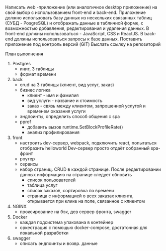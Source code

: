 Написать web -приложение (или аналогичное desktop приложение) на свой выбор с использованием front-end и back-end.
Приложение должно использовать базу данных из нескольких связанных таблиц (СУБД - PosgreSQL)
и отображать данные в табличной форме, с возможностью добавления, редактирования и удаления данных.
В front-end должны использоваться - JavaScript, CSS и ReactJS.
В back-end должны использоваться запросы к базе данных.
Поставить приложение под контроль версий (GIT)
Выслать ссылку на репозиторий

План выполнения

1. Postgres 
    + инит, 3 таблицы
    - формат времени
2. back 
    + crud на 3 таблицы (клиент, вид услуг, заказ)
    - бизнес логика
        + клиент - имя и фамилия
        - вид услуги - название и стоимость
        - заказ - связь между клиентом, запрошенной услугой и временем оказания услуги
    + эндпоинты, определить способ общения с spa
    - pprof
        + добавить вызов runtime.SetBlockProfileRate()
        - анализ профилирования
3. front 
    + настроить dev-сервер, webpack, подключить react, попытаться отобразить helloworld
      Dev-сервер просто отдаёт собранный spa-фронт
    - роутер
    - сервисы  
    - набор страниц. CRUD в каждой странице. После редактировании данных информацию на странице следует обновить
        - список пользователей
        - таблица услуг
        - список заказов, сортировка по времени
        - страница с информацией о всех заказах клиента, открывается при клике на поле, связанное с клиентом
4. NGINX
    + проксирование на бэк, дев сервер фронта, swagger
5. Docker
    + каждая подсистема упакована в контейнер
    + оркестрация с помощью docker-compose, достаточная для локальной разработки
6. swagger 
    - описать эндпоинты и возвр. данные